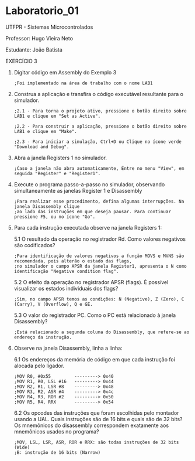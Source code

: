 # Laboratorio_01
UTFPR - Sistemas Microcontrolados

Professor: Hugo Vieira Neto

Estudante: João Batista


EXERCÍCIO 3

1. Digitar código em Assembly do Exemplo 3
 
       ;Foi implementado na área de trabalho com o nome LAB1
   

2. Construa a aplicação e transfira o código executável resultante para o simulador.
   
       ;2.1 - Para torna o projeto ativo, pressione o botão direito sobre LAB1 e clique em "Set as Active".
   
       ;2.2 - Para construir a aplicação, pressione o botão direito sobre LAB1 e clique em "Make".
   
       ;2.3 - Para iniciar a simulação, Ctrl+D ou Clique no ícone verde "Download and Debug".
   

3. Abra a janela Registers 1 no simulador.

       ;Caso a janela não abra automaticamente, Entre no menu "View", em seguida "Register" e "Register1".


4. Execute o programa passo-a-passo no simulador, observando simultaneamente as janelas Register 1 e Disassembly

       ;Para realizar esse procedimento, defina algumas interrupções. Na janela Disassembly clique 
       ;ao lado das instruções em que deseja pausar. Para continuar pressione F5, ou no ícone "Go".
   
   
5. Para cada instrução executada observe na janela Registers 1:
   
   5.1 O resultado da operação no registrador Rd. Como valores negativos são codificados?

       ;Para identificação de valores negativos a função MOVS e MVNS são recomendada, pois alterão o estado das flags,
       ;no simulador o campo APSR da janela Register1, apresenta o N como identificação "Negative condition flag".
       
   5.2 O efeito da operação no registrador APSR (flags). É possível visualizar os estados individuais dos flags?
     
       ;Sim, no campo APSR temos as condições: N (Negative), Z (Zero), C (Carry), V (Overflow), Q e GE.
       
   5.3 O valor do registrador PC. Como o PC está relacionado à janela Disassembly?

       ;Está relacionado a segunda coluna do Disassembly, que refere-se ao endereço da instrução.

6. Observe na janela Disassembly, linha a linha:

   6.1 Os endereços da memória de código em que cada instrução foi alocada pelo ligador.
   
       ;MOV R0, #0x55         ---------> 0x40
       ;MOV R1, R0, LSL #16   ---------> 0x44
       ;MOV R2, R1, LSR #8    ---------> 0x48
       ;MOV R3, R2, ASR #4    ---------> 0x4c
       ;MOV R4, R3, ROR #2    ---------> 0x50
       ;MOV R5, R4, RRX       ---------> 0x54

    6.2 Os opcodes das instruções que foram escolhidas pelo montador usando a UAL. Quais instruções são de 16 bits e quais são de 32 bits?
    Os mnemônicos do disassembly correspondem exatamente aos mnemônicos usados no programa?

       ;MOV, LSL, LSR, ASR, ROR e RRX: são todas instruções de 32 bits (Wide)
       ;B: instrução de 16 bits (Narrow)








